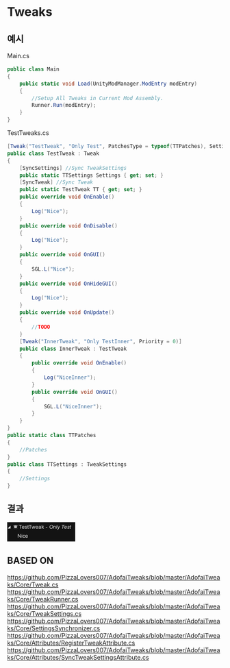 # Tweaks

## 예시
Main.cs
```cs
public class Main
{
    public static void Load(UnityModManager.ModEntry modEntry)
    {
        //Setup All Tweaks in Current Mod Assembly.
        Runner.Run(modEntry);
    }
}
```

TestTweaks.cs
```cs
[Tweak("TestTweak", "Only Test", PatchesType = typeof(TTPatches), SettingsType = typeof(TTSettings), Priority = 0)]
public class TestTweak : Tweak
{
    [SyncSettings] //Sync TweakSettings
    public static TTSettings Settings { get; set; }
    [SyncTweak] //Sync Tweak
    public static TestTweak TT { get; set; }
    public override void OnEnable()
    {
        Log("Nice");
    }
    public override void OnDisable()
    {
        Log("Nice");
    }
    public override void OnGUI()
    {
        SGL.L("Nice");
    }
    public override void OnHideGUI()
    {
        Log("Nice");
    }
    public override void OnUpdate()
    {
        //TODO
    }
    [Tweak("InnerTweak", "Only TestInner", Priority = 0)]
    public class InnerTweak : TestTweak
    {
        public override void OnEnable()
        {
            Log("NiceInner");
        }
        public override void OnGUI()
        {
            SGL.L("NiceInner");
        }
    }
}
public static class TTPatches
{
    //Patches
}
public class TTSettings : TweakSettings
{
    //Settings
}
```
## 결과
![Result](Result.png)
## BASED ON
https://github.com/PizzaLovers007/AdofaiTweaks/blob/master/AdofaiTweaks/Core/Tweak.cs
https://github.com/PizzaLovers007/AdofaiTweaks/blob/master/AdofaiTweaks/Core/TweakRunner.cs
https://github.com/PizzaLovers007/AdofaiTweaks/blob/master/AdofaiTweaks/Core/TweakSettings.cs
https://github.com/PizzaLovers007/AdofaiTweaks/blob/master/AdofaiTweaks/Core/SettingsSynchronizer.cs
https://github.com/PizzaLovers007/AdofaiTweaks/blob/master/AdofaiTweaks/Core/Attributes/RegisterTweakAttribute.cs
https://github.com/PizzaLovers007/AdofaiTweaks/blob/master/AdofaiTweaks/Core/Attributes/SyncTweakSettingsAttribute.cs
